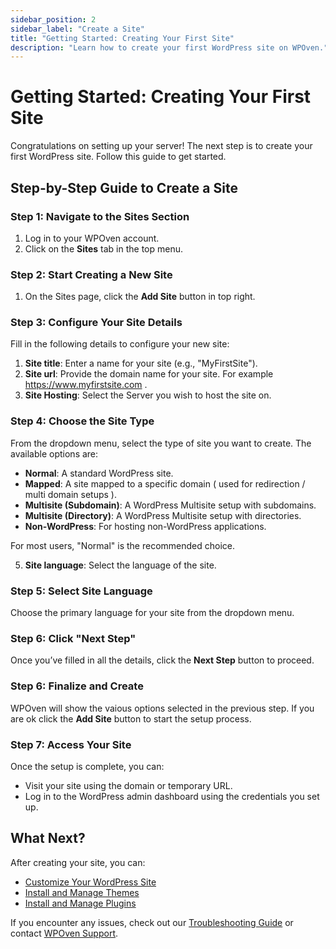 ```yaml
---
sidebar_position: 2
sidebar_label: "Create a Site"
title: "Getting Started: Creating Your First Site"
description: "Learn how to create your first WordPress site on WPOven."
---
```


# Getting Started: Creating Your First Site

Congratulations on setting up your server! The next step is to create your first WordPress site. Follow this guide to get started.

## Step-by-Step Guide to Create a Site

### Step 1: Navigate to the Sites Section
1. Log in to your WPOven account.
2. Click on the **Sites** tab in the top menu.

### Step 2: Start Creating a New Site
1. On the Sites page, click the **Add Site** button in top right.

### Step 3: Configure Your Site Details
Fill in the following details to configure your new site:

1. **Site title**: Enter a name for your site (e.g., "MyFirstSite").
2. **Site url**: Provide the domain name for your site. For example https://www.myfirstsite.com . 
3. **Site Hosting**: Select the Server you wish to host the site on.

### Step 4: Choose the Site Type
From the dropdown menu, select the type of site you want to create. The available options are:

- **Normal**: A standard WordPress site.
- **Mapped**: A site mapped to a specific domain ( used for redirection / multi domain setups ).
- **Multisite (Subdomain)**: A WordPress Multisite setup with subdomains.
- **Multisite (Directory)**: A WordPress Multisite setup with directories.
- **Non-WordPress**: For hosting non-WordPress applications.

For most users, "Normal" is the recommended choice.

5. **Site language**: Select the language of the site.

### Step 5: Select Site Language
Choose the primary language for your site from the dropdown menu.

### Step 6: Click "Next Step"
Once you’ve filled in all the details, click the **Next Step** button to proceed.

### Step 6: Finalize and Create
WPOven will show the vaious options selected in the previous step. If you are ok click the **Add Site** button to start the setup process. 

### Step 7: Access Your Site
Once the setup is complete, you can:

- Visit your site using the domain or temporary URL.
- Log in to the WordPress admin dashboard using the credentials you set up.

## What Next?
After creating your site, you can:

- [Customize Your WordPress Site](https://wordpress.org/documentation/customization/)
- [Install and Manage Themes ](https://wordpress.org/documentation/article/work-with-themes/)
- [Install and Manage Plugins ](https://wordpress.org/documentation/article/manage-plugins/)

If you encounter any issues, check out our [Troubleshooting Guide](./common-issues) or contact [WPOven Support](https://app.wpoven.com/support).
